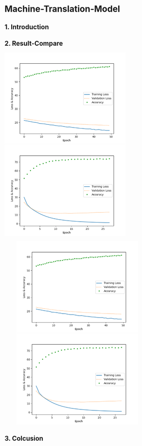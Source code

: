 # Machine-Translation-Model

## 1. Introduction

## 2. Result-Compare
<p float="center">
  <img src="./IMG/Model%20%20without%20attention.png" width="400" />
  <img src="./IMG/Model%20%20with%20attention.png" width="400" /> 
</p>

<figure class="half">
    <img src="./IMG/Model%20%20without%20attention.png" width="400">
    <img src="./IMG/Model%20%20with%20attention.png" width="400">
</figure>

## 3. Colcusion
